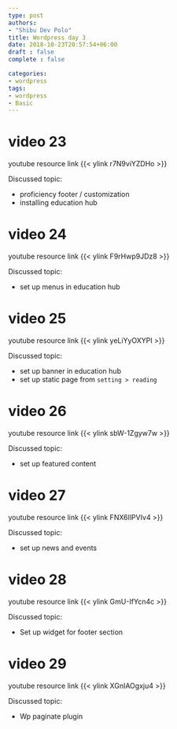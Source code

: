 ```yaml
---
type: post
authors:
- "Shibu Dev Polo"
title: Wordpress day 3
date: 2018-10-23T20:57:54+06:00
draft : false
complete : false

categories:
- wordpress
tags:
- wordpress
- Basic
---
```


# video 23

youtube resource link {{< ylink r7N9viYZDHo >}}

Discussed topic:

* proficiency footer / customization
* installing education hub

# video 24

youtube resource link {{< ylink F9rHwp9JDz8 >}}

Discussed topic:

* set up menus in education hub


# video 25
youtube resource link {{< ylink yeLiYyOXYPI >}}

Discussed topic:

* set up banner in education hub
* set up static page from `setting > reading`

# video 26
youtube resource link {{< ylink sbW-1Zgyw7w >}}

Discussed topic:

* set up featured content

# video 27
youtube resource link {{< ylink FNX6IlPVIv4 >}}

Discussed topic:

* set up news and events

# video 28
youtube resource link {{< ylink GmU-IfYcn4c >}}

Discussed topic:

* Set up widget for footer section

# video 29
youtube resource link {{< ylink XGnIAOgxju4 >}}

Discussed topic:

* Wp paginate plugin












